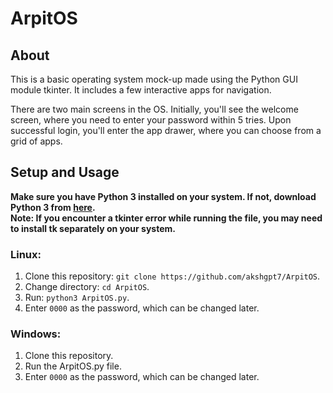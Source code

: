 # ArpitOS

## About
This is a basic operating system mock-up made using the Python GUI module tkinter. It includes a few interactive apps for navigation.

There are two main screens in the OS. Initially, you'll see the welcome screen, where you need to enter your password within 5 tries. Upon successful login, you'll enter the app drawer, where you can choose from a grid of apps.

## Setup and Usage
**Make sure you have Python 3 installed on your system. If not, download Python 3 from [here](https://www.python.org/).**<br>
**Note: If you encounter a tkinter error while running the file, you may need to install tk separately on your system.**

### Linux:
1. Clone this repository: `git clone https://github.com/akshgpt7/ArpitOS`.
2. Change directory: `cd ArpitOS`.
3. Run: `python3 ArpitOS.py`.
4. Enter `0000` as the password, which can be changed later.

### Windows:
1. Clone this repository.
2. Run the ArpitOS.py file.
3. Enter `0000` as the password, which can be changed later.
